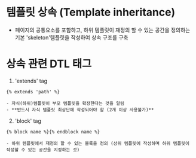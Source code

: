 # 템플릿 상속 (Template inheritance)
- 페이지의 공통요소를 포함하고, 하위 템플릿이 재정의 할 수 있는 공간을 정의하는 기본 'skeleton'템플릿을 작성하여 상속 구조를 구축
# 상속 관련 DTL 태그
1. 'extends' tag
```Django
{% extends 'path' %}
```
    - 자식(하위)템플릿이 부모 템플릿을 확장한다는 것을 알림
    - **반드시 자식 템플릿 최상단에 작성되어야 함 (2개 이상 사용불가)**

2. 'block' tag
```Django
{% block name %}{% endblock name %}
```
    - 하위 템플릿에서 재정의 할 수 있는 블록을 정의 (상위 템플릿에 작성하며 하위 템플릿이 작성할 수 있는 공간을 지정하는 것)